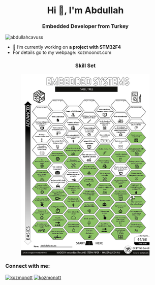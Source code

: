 
  
<h1 align="center">Hi 👋, I'm Abdullah</h1>
<h3 align="center">Embedded Developer from Turkey</h3>

<p align="left"> <img src="https://komarev.com/ghpvc/?username=abdullahcavuss" alt="abdullahcavuss" /> </p>

- 🔭 I’m currently working on **a project with STM32F4**
- For details go to my webpage: kozmoonot.com

<p align="left">

<h3 align="center">Skill Set</h3>
<p align="center"><img align = "center" src="https://raw.githubusercontent.com/abdullahcavuss/abdullahcavuss/main/embedded_skills.png" width=80%" /><p/>



<h3 align="left">Connect with me:</h3>
<a href="mailto:abdullahcavus58@gmail.com" target="blank"><img align="center" src="https://cdn.jsdelivr.net/npm/simple-icons@3.0.1/icons/gmail.svg" alt="kozmonott" height="30" width="40" /></a>
<a href="https://stackoverflow.com/users/12307278/abdullahcavuss" target="blank"><img align="center" src="https://cdn.jsdelivr.net/npm/simple-icons@3.0.1/icons/stackoverflow.svg" alt="kozmonott" height="30" width="40" /></a>
